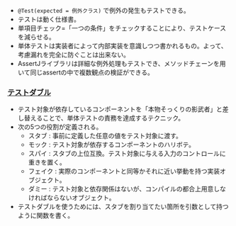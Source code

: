 * `@Test(expected = 例外クラス)` で例外の発生もテストできる。
* テストは動く仕様書。
* 単項目チェック=「一つの条件」をチェックすることにより、テストケースを減らせる。
* 単体テストは実装者によって内部実装を意識しつつ書かれるもの。よって、考慮漏れを完全に防ぐことは出来ない。
* AssertJライブラリは詳細な例外処理もテストでき、メソッドチェーンを用いて同じassertの中で複数観点の検証ができる。
### [テストダブル](http://xunitpatterns.com/Test%20Double.html)
* テスト対象が依存しているコンポーネントを「本物そっくりの影武者」と差し替えることで、単体テストの責務を達成するテクニック。
* 次の5つの役割が定義される。
  * スタブ : 事前に定義した任意の値をテスト対象に渡す。
  * モック : テスト対象が依存するコンポーネントのハリボテ。
  * スパイ : スタブの上位互換。テスト対象に与える入力のコントロールに重きを置く。
  * フェイク : 実際のコンポーネントと同等かそれに近い挙動を持つ実装オブジェクト。
  * ダミー : テスト対象と依存関係はないが、コンパイルの都合上用意しなければならないオブジェクト。
* テストダブルを使うためには、スタブを割り当てたい箇所を引数として持つように関数を書く。